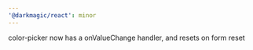 ```yaml
---
'@darkmagic/react': minor
---
```


color-picker now has a onValueChange handler, and resets on form reset
